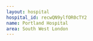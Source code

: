 ```yaml
---
layout: hospital
hospital_id: recwQN9ylfOR0cTY2
name: Portland Hospital
area: South West London
---
```

